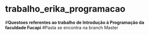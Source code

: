 # trabalho_erika_programacao
#<b>Questoes referentes ao trabalho de Introdução à Programação da faculdade Fucapi</b>
#Pasta se encontra na branch Master
